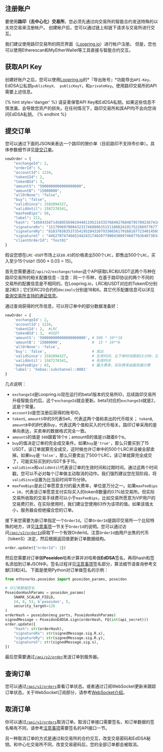 ## 注册账户

要使用**路印（去中心化）交易所**，您必须先通过向交易所的智能合约发送特殊的以太坊交易来注册帐户。 创建帐户后，您可以通过链上和链下请求与交易所进行交互。

我们建议使用路印交易所的网页界面（[Loopring.io](https://loopring.io)）进行帐户注册。 但是，您也可以使用Etherescan和MyEtherWallet等工具直接与智能合约交互。

## 获取API Key

创建好账户之后，您可以使用[Loopring.io](https://loopring.io)的*『导出账号』*功能导出`API-Key`、EdDSA公私钥`publicKeyX`、` publicKeyY`，和`privateKey`。使用路印交易所的API需要上述信息。


{% hint style='danger' %}
请妥善保管API Key和EdDSA私钥。如果这些信息不慎泄漏，会导致您资产的损失。在任何情况下，路印交易所和其API均不会向您询问EdDSA私钥。
{% endhint %}


## 提交订单

您可以通过下面的JSON来表达一个路印的限价单（目前路印不支持市价单）。具体参数细节详见[提交订单](../dex_apis/submitOrder.md)。

```python
newOrder = {
	"exchangeId": 2,
	"orderId": 5,
	"accountId": 1234,
	"tokenSId": 2,
	"tokenBId": 3,
	"amountS": "5000000000000000000",
	"amountB": "15000000",
	"allOrNone": "false",
	"buy": "false",
	"validSince": 1582094327,
	"validUntil": 1587278341,
	"maxFeeBips": 50,
	"label": 211,
	"hash": "14504358714580556901944011952143357684927684879578923674101657902115012783290",
	"signatureRx": "15179969700843231746888635151106024191752286977677731880613780154804077177446",
	"signatureRy": "8103765835373541952843207933665617916816772340145691265012430975846006955894",
	"signatureS" : "4462707474665244243174020779004308974607763640730341744048308145656189589982",
	"clientOrderId": "Test01"
}
```

假设您想在`LRC-USDT`市场上以`$0.03`的价格卖出500个`LRC`，即售出500个`LRC`，买入至少15个`USDT` (500 * 0.03 = 15)。

首先您需要通过`/api/v2/exchange/token`这个API获取LRC和USDT这两个币种在路印交易所的相关配置信息 - 注意：同一个币种，在基于路印协议的两个不同的交易所的配置信息是不相同的。在Loopring.io，LRC和USDT对应的TokenID分别是2和3；它们ERC20合约的`decimals`分别是18和6。其它代币配置信息可以详见[查询交易所支持的通证信息](../dex_apis/getTokens.md)。

通过查询获得的代币信息，可以将订单中的部分数据准备好：

```python
newOrder = {
	'exchangeId': 2,
	'accountId': 1234,
	'tokenSId': 2,  #LRC
	'tokenBId': 3,  #USDT
	'amountS': '500000000000000000000', # 500 * 10**18
	'amountB': '15000000',              #  15 * 10**6
	'allOrNone': 'false',
	'buy': 'false',                     # 卖出
	'validSince': 1582094327,           # 生效时间，比下单时间提前15分钟，见注意事项
	'validUntil': 1587278341,           # 失效时间
	'maxFeeBips': 63,                   # 最大费率，实际费率由服务器计算
	'label': 'hebao::subchannel::0001'
}
```

几点说明：

- `exchangeId`是Loopring.io现在运行的beta1版本的交易所ID，后续路印交易所升级智能合约后，这个`exchangeId`就会更新。beta1对应的`exchangeId`就是2，这是个常量。
-  `accountId`是您注册后获得的账号ID。
- `tokenS`, `amountS`中的*S*代表Sell，代表这两个值和卖出的代币相关； `tokenB`, `amountB`中的*B*代表Buy，代表这两个值和买入的代币相关。路印订单采用的是单向表达，买卖单的数据格式完全一致。
- `amountS`的值是 `500`跟着18个`0`；amountB的值是`15`跟着6个`0`。
- `buy`的值决定订单的完全成交条件。如果`buy`是`'true'`，那么只要买到了15 USDT，该订单就算完全成交，这时候也许订单中的500个LRC并没被全部卖掉。如果`buy`是`'false'`，那么只要卖出了500个LRC，该订单就算完全成交了，可能实际买到的USDT多于15。
- `validSince`和`validUntil`代表该订单的生效时间和过期时间。通过这两个时间戳，您可以不必对每个订单做主动取消的动作。我们强烈建议您在现阶段，将`validSince`设置为比当前时间早15分钟。
- `maxFeeBips`是此订单愿意支付的最大费率，单位是万分之一。如果`maxFeeBips = 10`，代表该订单愿意支付实际买入的tokenB数量的0.1%给交易所。但实际交易所收取的交易手续费可以小于`maxFeeBips`，比如交易所愿意为VIP用户的交易费打折。在实际使用时，我们建议您使用63作为该项的值。如果该值太小，服务器会拒绝撮合您的订单。


接下来您需要为新订单指定一个`OrderId`。订单`OrderId`是路印交易所一个比较特殊的地方，详见[注意事项](./trader-notes.md)一节关于`OrderId`的说明。您可以通过访问[`/api/v2/orderId`](../dex_apis/getNextOrderId.md)获取下一个有效OrderId。注意`OrderId`由用户出售的代币（tokenS）决定，然后根据返回值更新订单数据结构。

```python
order.update({"orderId": 2})
```


然后您需要对订单做**Poseidon**哈希计算并对哈希做**EdDSA**签名，再将hash和签名添加到订单JSON中。签名过程详见[注意事项](./trader-notes.md)签名部分，算法细节请查询参考文献[3]和[4]。
<span id="OrderSig"></span>
下面是使用Python对订单做签名的示例：

```python
from ethsnarks.poseidon import poseidon_params, poseidon

# 对订单数据签名
PoseidonHashParams = poseidon_params(
	SNARK_SCALAR_FIELD,
	14, 6, 53, b'poseidon', 5,
	security_target=128
)
orderHash = poseidon(msg_parts, PoseidonHashParams)
signedMessage = PoseidonEdDSA.sign(orderHash, FQ(int(api_secret)))
order.update({
	"hash": str(orderHash),
	"signatureRx": str(signedMessage.sig.R.x),
	"signatureRy": str(signedMessage.sig.R.y),
	"signatureS": str(signedMessage.sig.s),
})
```

最后您需要通过[`/api/v2/order`](../dex_apis/submitOrder.md)发送订单到服务器。

## 查询订单

您可以通过[`/api/v2/orders`](../dex_apis/getOrderDetail.md)查看订单状态。或者通过订阅WebSocket更新来跟踪订单状态。关于WebSocket订阅部分，请参考[WebSocket介绍](./websocket_overview.md)。

## 取消订单
你可以通过[`/api/v2/orders`](../dex_apis/cancelOrders.html)取消订单。取消订单接口需要签名，和订单数据的签名略有不同，请参考[注意事项](./trader-notes.md)需要签名的API接口一节。

另一种取消订单的方式是通过和交易所的合约交互，改变交易密码和EdDSA秘钥。和中心化交易所不同，改变交易密码后，您的全部订单都会被取消。
